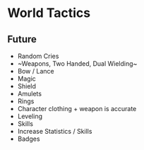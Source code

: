 World Tactics
===

Future
---

- Random Cries
- ~Weapons, Two Handed, Dual Wielding~
- Bow / Lance
- Magic
- Shield
- Amulets
- Rings
- Character clothing + weapon is accurate
- Leveling
- Skills
- Increase Statistics / Skills
- Badges